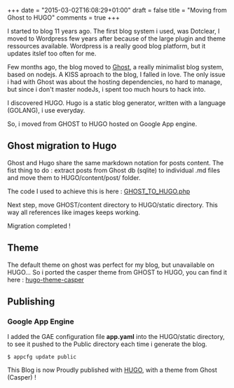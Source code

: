 +++
date = "2015-03-02T16:08:29+01:00"
draft = false
title = "Moving from Ghost to HUGO"
comments = true
+++

I started to blog 11 years ago.
The first blog system i used, was Dotclear, I moved to Wordpress few years after because of the large plugin and theme ressources available.
Wordpress is a really good blog platform, but it updates itslef too often for me.

Few months ago, the blog moved to [Ghost](https://ghost.org), a really minimalist blog system, based on nodejs. 
A KISS aproach to the blog, I falled in love.
The only issue i had with Ghost was about the hosting dependencies, no hard to manage, but since i don't master nodeJs, i spent too much hours to hack into.

I discovered HUGO.
Hugo is a static blog generator, written with a language (GOLANG), i use everyday.

So, i moved from GHOST to HUGO hosted on Google App engine.

## Ghost migration to Hugo 
Ghost and Hugo share the same markdown notation for posts content.
The fist thing to do : extract posts from Ghost db (sqlite) to individual .md files and move them to HUGO/content/post/ folder.

The code I used to achieve this is here : [GHOST_TO_HUGO.php](https://gist.github.com/vjeantet/d1f6cf824a2344dd6b4e)

Next step, move GHOST/content directory to HUGO/static directory.
This way all references like images keeps working.

Migration completed ! 

## Theme
The default theme on ghost was perfect for my blog, but unavailable on HUGO… So i ported the casper theme from GHOST to HUGO, you can find it here : [hugo-theme-casper](https://github.com/vjeantet/hugo-theme-casper)

## Publishing
### Google App Engine
I added the GAE configuration file **app.yaml** into the HUGO/static directory, to see it pushed to the Public directory each time i generate the blog.

```
$ appcfg update public
```
This Blog is now Proudly published with [HUGO](http://gohugo.io), with a theme from Ghost (Casper) !

